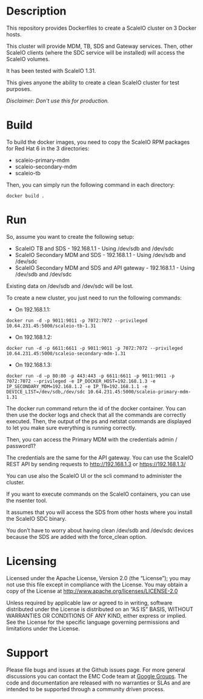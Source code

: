 # Description

This repository provides Dockerfiles to create a ScaleIO cluster on 3 Docker hosts.

This cluster will provide MDM, TB, SDS and Gateway services. Then, other ScaleIO clients (where the SDC service will be installed) will access the ScaleIO volumes.

It has been tested with ScaleIO 1.31.

This gives anyone the ability to create a clean ScaleIO cluster for test purposes.

*Disclaimer: Don't use this for production.*

# Build

To build the docker images, you need to copy the ScaleIO RPM packages for Red Hat 6 in the 3 directories:

- scaleio-primary-mdm
- scaleio-secondary-mdm
- scaleio-tb

Then, you can simply run the following command in each directory:

```
docker build .
```

# Run

So, assume you want to create the following setup:

-	ScaleIO TB and SDS - 192.168.1.1 - Using /dev/sdb and /dev/sdc
-	ScaleIO Secondary MDM and SDS - 192.168.1.1 - Using /dev/sdb and /dev/sdc
-	ScaleIO Secondary MDM and SDS and API gateway - 192.168.1.1 - Using /dev/sdb and /dev/sdc

Existing data on /dev/sdb and /dev/sdc will be lost.

To create a new cluster, you just need to run the following commands:

- On 192.168.1.1:
```
docker run -d -p 9011:9011 -p 7072:7072 --privileged 10.64.231.45:5000/scaleio-tb-1.31
```

-	On 192.168.1.2:
```
docker run -d -p 6611:6611 -p 9011:9011 -p 7072:7072 --privileged 10.64.231.45:5000/scaleio-secondary-mdm-1.31
```

- On 192.168.1.3:
```
docker run -d –p 80:80 -p 443:443 -p 6611:6611 -p 9011:9011 -p 7072:7072 --privileged -e IP_DOCKER_HOST=192.168.1.3 -e IP_SECONDARY_MDM=192.168.1.2 -e IP_TB=192.168.1.1 -e DEVICE_LIST=/dev/sdb,/dev/sdc 10.64.231.45:5000/scaleio-primary-mdm-1.31
```

The docker run command return the id of the docker container. You can then use the docker logs <id> and check that all the commands are correctly executed. Then, the output of the ps and netstat commands are displayed to let you make sure everything is running correctly.

Then, you can access the Primary MDM with the credentials admin / password1?

The credentials are the same for the API gateway. You can use the ScaleIO REST API by sending requests to http://192.168.1.3 or https://192.168.1.3/

You can use also the ScaleIO UI or the scli command to administer the cluster.

If you want to execute commands on the ScaleIO containers, you can use the nsenter tool.

It assumes that you will access the SDS from other hosts where you install the ScaleIO SDC binary.

You don’t have to worry about having clean /dev/sdb and /dev/sdc devices because the SDS are added with the force_clean option.

# Licensing

Licensed under the Apache License, Version 2.0 (the “License”); you may not use this file except in compliance with the License. You may obtain a copy of the License at <http://www.apache.org/licenses/LICENSE-2.0>

Unless required by applicable law or agreed to in writing, software distributed under the License is distributed on an “AS IS” BASIS, WITHOUT WARRANTIES OR CONDITIONS OF ANY KIND, either express or implied. See the License for the specific language governing permissions and limitations under the License.

# Support

Please file bugs and issues at the Github issues page. For more general discussions you can contact the EMC Code team at <a href="https://groups.google.com/forum/#!forum/emccode-users">Google Groups</a>. The code and documentation are released with no warranties or SLAs and are intended to be supported through a community driven process.
